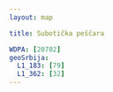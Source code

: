 ```yaml
---
layout: map

title: Subotička peščara

WDPA: [20702]
geoSrbija:
  L1_183: [79]
  L1_362: [32]
---
```

